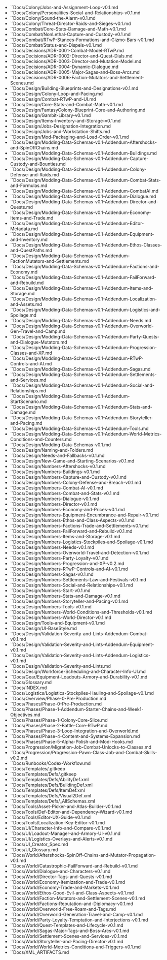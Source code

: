 - ``Docs/Colony/Jobs-and-Assignment-Loop-v0.1.md
- ``Docs/Colony/Personalities-Social-and-Relationships-v0.1.md
- ``Docs/Colony/Sound-the-Alarm-v0.1.md
- ``Docs/Colony/Threat-Director-Raids-and-Sieges-v0.1.md
- ``Docs/Combat/Core-Stats-Damage-and-Math-v0.1.md
- ``Docs/Combat/NonLethal-Capture-and-Custody-v0.1.md
- ``Docs/Combat/RTwP-Stances-Formations-and-Gizmo-Bars-v0.1.md
- ``Docs/Combat/Status-and-Dispels-v0.1.md
- ``Docs/Decisions/ADR-0001-Combat-Model-RTwP.md
- ``Docs/Decisions/ADR-0002-Director-and-Quest-Dials.md
- ``Docs/Decisions/ADR-0003-Director-and-Mutation-Model.md
- ``Docs/Decisions/ADR-0004-Dynamic-Dialogue.md
- ``Docs/Decisions/ADR-0005-Major-Sagas-and-Boss-Arcs.md
- ``Docs/Decisions/ADR-0006-Faction-Mutators-and-Settlement-Scenes.md
- ``Docs/Design/Building-Blueprints-and-Designations-v0.1.md
- ``Docs/Design/Colony-Loop-and-Pacing.md
- ``Docs/Design/Combat-RTwP-and-UI.md
- ``Docs/Design/Core-Stats-and-Combat-Math-v0.1.md
- ``Docs/Design/FantasyColony-Blueprint-Core-and-Authoring.md
- ``Docs/Design/Gambit-Library-v0.1.md
- ``Docs/Design/Items-Inventory-and-Storage-v0.1.md
- ``Docs/Design/Jobs-Designation-Integration.md
- ``Docs/Design/Jobs-and-Workstation-Shifts.md
- ``Docs/Design/Mod-Packaging-and-Load-Order-v0.1.md
- ``Docs/Design/Modding-Data-Schemas-v0.1-Addendum-Aftershocks-and-SpinOffChains.md
- ``Docs/Design/Modding-Data-Schemas-v0.1-Addendum-Buildings.md
- ``Docs/Design/Modding-Data-Schemas-v0.1-Addendum-Capture-Custody-and-Bounties.md
- ``Docs/Design/Modding-Data-Schemas-v0.1-Addendum-Colony-Defense-and-Raids.md
- ``Docs/Design/Modding-Data-Schemas-v0.1-Addendum-Combat-Stats-and-Formulas.md
- ``Docs/Design/Modding-Data-Schemas-v0.1-Addendum-CombatAI.md
- ``Docs/Design/Modding-Data-Schemas-v0.1-Addendum-Dialogue.md
- ``Docs/Design/Modding-Data-Schemas-v0.1-Addendum-Director-and-Quests.md
- ``Docs/Design/Modding-Data-Schemas-v0.1-Addendum-Economy-Items-and-Trade.md
- ``Docs/Design/Modding-Data-Schemas-v0.1-Addendum-Editor-Metadata.md
- ``Docs/Design/Modding-Data-Schemas-v0.1-Addendum-Equipment-and-Inventory.md
- ``Docs/Design/Modding-Data-Schemas-v0.1-Addendum-Ethos-Classes-and-QuestPaths.md
- ``Docs/Design/Modding-Data-Schemas-v0.1-Addendum-FactionMutators-and-Settlements.md
- ``Docs/Design/Modding-Data-Schemas-v0.1-Addendum-Factions-and-Economy.md
- ``Docs/Design/Modding-Data-Schemas-v0.1-Addendum-FailForward-and-Rebuild.md
- ``Docs/Design/Modding-Data-Schemas-v0.1-Addendum-Items-and-Storage.md
- ``Docs/Design/Modding-Data-Schemas-v0.1-Addendum-Localization-and-Assets.md
- ``Docs/Design/Modding-Data-Schemas-v0.1-Addendum-Logistics-and-Spoilage.md
- ``Docs/Design/Modding-Data-Schemas-v0.1-Addendum-Needs.md
- ``Docs/Design/Modding-Data-Schemas-v0.1-Addendum-Overworld-Gen-Travel-and-Camp.md
- ``Docs/Design/Modding-Data-Schemas-v0.1-Addendum-Party-Quests-and-Dialogue-Mutators.md
- ``Docs/Design/Modding-Data-Schemas-v0.1-Addendum-Progression-Classes-and-XP.md
- ``Docs/Design/Modding-Data-Schemas-v0.1-Addendum-RTwP-Controls-and-AI.md
- ``Docs/Design/Modding-Data-Schemas-v0.1-Addendum-Sagas.md
- ``Docs/Design/Modding-Data-Schemas-v0.1-Addendum-Settlements-and-Services.md
- ``Docs/Design/Modding-Data-Schemas-v0.1-Addendum-Social-and-Relationships.md
- ``Docs/Design/Modding-Data-Schemas-v0.1-Addendum-StartScenario.md
- ``Docs/Design/Modding-Data-Schemas-v0.1-Addendum-Stats-and-Damage.md
- ``Docs/Design/Modding-Data-Schemas-v0.1-Addendum-Storyteller-and-Pacing.md
- ``Docs/Design/Modding-Data-Schemas-v0.1-Addendum-Tools.md
- ``Docs/Design/Modding-Data-Schemas-v0.1-Addendum-World-Metrics-Conditions-and-Counters.md
- ``Docs/Design/Modding-Data-Schemas-v0.1.md
- ``Docs/Design/Naming-and-Folders.md
- ``Docs/Design/Needs-and-Fallbacks-v0.1.md
- ``Docs/Design/New-Game-and-Starting-Scenarios-v0.1.md
- ``Docs/Design/Numbers-Aftershocks-v0.1.md
- ``Docs/Design/Numbers-Buildings-v0.1.md
- ``Docs/Design/Numbers-Capture-and-Custody-v0.1.md
- ``Docs/Design/Numbers-Colony-Defense-and-Breach-v0.1.md
- ``Docs/Design/Numbers-Combat-AI-v0.1.md
- ``Docs/Design/Numbers-Combat-and-Stats-v0.1.md
- ``Docs/Design/Numbers-Dialogue-v0.1.md
- ``Docs/Design/Numbers-Director-v0.1.md
- ``Docs/Design/Numbers-Economy-and-Prices-v0.1.md
- ``Docs/Design/Numbers-Equipment-Encumbrance-and-Repair-v0.1.md
- ``Docs/Design/Numbers-Ethos-and-Class-Aspects-v0.1.md
- ``Docs/Design/Numbers-Factions-Trade-and-Settlements-v0.1.md
- ``Docs/Design/Numbers-FailForward-and-Rebuild-v0.1.md
- ``Docs/Design/Numbers-Items-and-Storage-v0.1.md
- ``Docs/Design/Numbers-Logistics-Stockpiles-and-Spoilage-v0.1.md
- ``Docs/Design/Numbers-Needs-v0.1.md
- ``Docs/Design/Numbers-Overworld-Travel-and-Detection-v0.1.md
- ``Docs/Design/Numbers-Party-Loyalty-v0.1.md
- ``Docs/Design/Numbers-Progression-and-XP-v0.2.md
- ``Docs/Design/Numbers-RTwP-Controls-and-AI-v0.1.md
- ``Docs/Design/Numbers-Sagas-v0.1.md
- ``Docs/Design/Numbers-Settlements-Law-and-Festivals-v0.1.md
- ``Docs/Design/Numbers-Social-and-Relationships-v0.1.md
- ``Docs/Design/Numbers-Start-v0.1.md
- ``Docs/Design/Numbers-Stats-and-Damage-v0.1.md
- ``Docs/Design/Numbers-Storyteller-and-Pacing-v0.1.md
- ``Docs/Design/Numbers-Tools-v0.1.md
- ``Docs/Design/Numbers-World-Conditions-and-Thresholds-v0.1.md
- ``Docs/Design/Numbers-World-Director-v0.1.md
- ``Docs/Design/Tools-and-Equipment-v0.1.md
- ``Docs/Design/UI-BaseStyle.md
- ``Docs/Design/Validation-Severity-and-Lints-Addendum-Combat-v0.1.md
- ``Docs/Design/Validation-Severity-and-Lints-Addendum-Equipment-v0.1.md
- ``Docs/Design/Validation-Severity-and-Lints-Addendum-Logistics-v0.1.md
- ``Docs/Design/Validation-Severity-and-Lints.md
- ``Docs/Design/Workforce-Scheduling-and-Character-Info-UI.md
- ``Docs/Gear/Equipment-Loadouts-Armory-and-Durability-v0.1.md
- ``Docs/Glossary.md
- ``Docs/INDEX.md
- ``Docs/Logistics/Logistics-Stockpiles-Hauling-and-Spoilage-v0.1.md
- ``Docs/Overview/Phase-0-Pre-Production.md
- ``Docs/Phases/Phase-0-Pre-Production.md
- ``Docs/Phases/Phase-1-Addendum-Starter-Chains-and-Week1-Objectives.md
- ``Docs/Phases/Phase-1-Colony-Core-Slice.md
- ``Docs/Phases/Phase-2-Battle-Core-RTwP.md
- ``Docs/Phases/Phase-3-Loop-Integration-and-Overworld.md
- ``Docs/Phases/Phase-4-Content-and-Systems-Expansion.md
- ``Docs/Phases/Phase-5-Alpha-Polish-and-Mod-Hooks.md
- ``Docs/Progression/Migration-Job-Combat-Unlocks-to-Classes.md
- ``Docs/Progression/Progression-Pawn-Class-Job-and-Combat-Skills-v0.2.md
- ``Docs/Runbooks/Codex-Workflow.md
- ``Docs/Templates/.gitkeep
- ``Docs/Templates/Defs/.gitkeep
- ``Docs/Templates/Defs/AbilityDef.xml
- ``Docs/Templates/Defs/BuildingDef.xml
- ``Docs/Templates/Defs/ItemDef.xml
- ``Docs/Templates/Defs/Visual2Def.xml
- ``Docs/Templates/Defs/_AllSchemas.xml
- ``Docs/Tools/Asset-Picker-and-Atlas-Builder-v0.1.md
- ``Docs/Tools/Def-Editor-and-Dependency-Wizard-v0.1.md
- ``Docs/Tools/Editor-UX-Guide-v0.1.md
- ``Docs/Tools/Localization-Key-Editor-v0.1.md
- ``Docs/UI/Character-Info-and-Compare-v0.1.md
- ``Docs/UI/Loadout-Manager-and-Armory-UI-v0.1.md
- ``Docs/UI/Logistics-Overlays-and-Alerts-v0.1.md
- ``Docs/UI_Creator_Spec.md
- ``Docs/UI_Glossary.md
- ``Docs/World/Aftershocks-SpinOff-Chains-and-Mutator-Propagation-v0.1.md
- ``Docs/World/Catastrophic-FailForward-and-Rebuild-v0.1.md
- ``Docs/World/Dialogue-and-Characters-v0.1.md
- ``Docs/World/Director-Tags-and-Quests-v0.1.md
- ``Docs/World/Economy-Itemization-and-Trade-v0.1.md
- ``Docs/World/Economy-Trade-and-Markets-v0.1.md
- ``Docs/World/Ethos-Good-Evil-and-Class-Aspects-v0.1.md
- ``Docs/World/Faction-Mutators-and-Settlement-Scenes-v0.1.md
- ``Docs/World/Factions-Reputation-and-Diplomacy-v0.1.md
- ``Docs/World/Overworld-Free-Roam-and-Tags.md
- ``Docs/World/Overworld-Generation-Travel-and-Camp-v0.1.md
- ``Docs/World/Party-Loyalty-Temptation-and-Interjections-v0.1.md
- ``Docs/World/Quest-Templates-and-Lifecycle-v0.1.md
- ``Docs/World/Sagas-Major-Tags-and-Boss-Arcs-v0.1.md
- ``Docs/World/Settlement-Scenes-and-Services-v0.1.md
- ``Docs/World/Storyteller-and-Pacing-Director-v0.1.md
- ``Docs/World/World-Metrics-Conditions-and-Triggers-v0.1.md
- ``Docs/XML_ARTIFACTS.md
